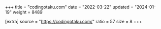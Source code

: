 +++
title = "codingotaku.com"
date = "2022-03-22"
updated = "2024-01-19"
weight = 8489

[extra]
source = "https://codingotaku.com/"
ratio = 57
size = 8
+++
